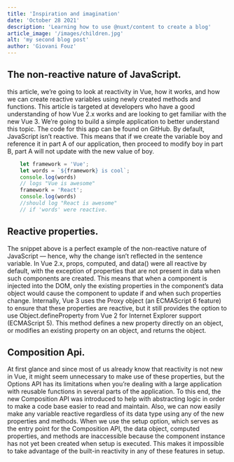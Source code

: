 ```yaml
---
title: 'Inspiration and imagination'
date: 'October 28 2021'
description: 'Learning how to use @nuxt/content to create a blog'
article_image: '/images/children.jpg'
alt: 'my second blog post'
author: 'Giovani Fouz'
---
```


## The non-reactive nature of JavaScript.

this  article, we’re going to look at reactivity in Vue, how it works,
and  how  we can create reactive variables using newly created methods
and  functions. This article is targeted at developers who have a good
understanding  of  how  Vue  2.x works and are looking to get familiar
with  the  new  Vue  3.  We’re  going to build a simple application to
better  understand  this  topic. The code for this app can be found on
GitHub.  By  default, JavaScript isn’t reactive. This means that if we
create the variable boy and reference it in part A of our application,
then  proceed to modify boy in part B, part A will not update with the
new value of boy.


```js
    let framework = 'Vue';
    let words = `${framework} is cool`;
    console.log(words)
    // logs "Vue is awesome"
    framework = 'React';
    console.log(words)
    //should log "React is awesome"
    // if 'words' were reactive.

```

## Reactive properties.

The  snippet  above is a perfect example of the non-reactive nature of
JavaScript  —  hence,  why  the change isn’t reflected in the sentence
variable. In Vue 2.x, props, computed, and data() were all reactive by
default, with the exception of properties that are not present in data
when  such components are created. This means that when a component is
injected into the DOM, only the existing properties in the component’s
data  object  would  cause  the  component  to update if and when such
properties  change.  Internally,  Vue  3  uses  the  Proxy  object (an
ECMAScript  6  feature)  to ensure that these properties are reactive,
but it still provides the option to use Object.defineProperty from Vue
2  for Internet Explorer support (ECMAScript 5). This method defines a
new  property  directly on an object, or modifies an existing property
on an object, and returns the object.

## Composition Api.

At  first  glance and since most of us already know that reactivity is
not  new  in  Vue,  it  might  seem  unnecessary  to make use of these
properties,  but  the  Options  API  has  its  limitations when you’re
dealing  with  a  large application with reusable functions in several
parts  of  the  application.  To this end, the new Composition API was
introduced to help with abstracting logic in order to make a code base
easier to read and maintain. Also, we can now easily make any variable
reactive  regardless  of its data type using any of the new properties
and  methods.  When we use the setup option, which serves as the entry
point  for  the Composition API, the data object, computed properties,
and  methods  are  inaccessible because the component instance has not
yet  been  created when setup is executed. This makes it impossible to
take  advantage of the built-in reactivity in any of these features in
setup.